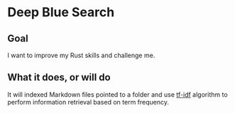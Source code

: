 # Deep Blue Search


## Goal
I want to improve my Rust skills and challenge me.


## What it does, or will do
It will indexed Markdown files pointed to a folder and use [tf-idf]('https://en.wikipedia.org/wiki/Tf%E2%80%93idf') algorithm to perform information retrieval based on term frequency.
